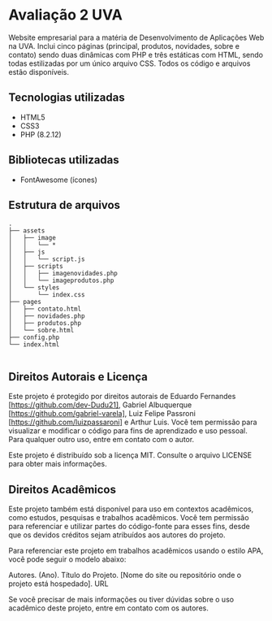 # Avaliação 2 UVA

Website empresarial para a matéria de Desenvolvimento de Aplicações Web na UVA. Inclui cinco páginas (principal, produtos, novidades, sobre e contato) sendo duas dinâmicas com PHP e três estáticas com HTML, sendo todas estilizadas por um único arquivo CSS. Todos os código e arquivos estão disponíveis.

## Tecnologias utilizadas

- HTML5
- CSS3
- PHP (8.2.12)

## Bibliotecas utilizadas

- FontAwesome (ícones)

## Estrutura de arquivos

```text
.
├── assets
│   ├── image
│   │   └── *
│   ├── js
│   │   └── script.js
│   ├── scripts
│   │   ├── imagenovidades.php
│   │   └── imageprodutos.php
│   └── styles
│       └── index.css
├── pages
│   ├── contato.html
│   ├── novidades.php
│   ├── produtos.php
│   └── sobre.html
├── config.php
└── index.html


```

## Direitos Autorais e Licença

Este projeto é protegido por direitos autorais de Eduardo Fernandes [https://github.com/dev-Dudu21], Gabriel Albuquerque [https://github.com/gabriel-varela], Luiz Felipe Passroni [https://github.com/luizpassaroni] e Arthur Luis. Você tem permissão para visualizar e modificar o código para fins de aprendizado e uso pessoal. Para qualquer outro uso, entre em contato com o autor.

Este projeto é distribuído sob a licença MIT. Consulte o arquivo LICENSE para obter mais informações.

## Direitos Acadêmicos

Este projeto também está disponível para uso em contextos acadêmicos, como estudos, pesquisas e trabalhos acadêmicos. Você tem permissão para referenciar e utilizar partes do código-fonte para esses fins, desde que os devidos créditos sejam atribuídos aos autores do projeto.

Para referenciar este projeto em trabalhos acadêmicos usando o estilo APA, você pode seguir o modelo abaixo:

Autores. (Ano). Título do Projeto. [Nome do site ou repositório onde o projeto está hospedado]. URL

Se você precisar de mais informações ou tiver dúvidas sobre o uso acadêmico deste projeto, entre em contato com os autores.
